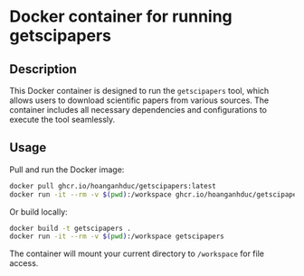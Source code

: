 # Docker container for running getscipapers

## Description

This Docker container is designed to run the `getscipapers` tool, which allows users to download scientific papers from various sources. The container includes all necessary dependencies and configurations to execute the tool seamlessly.

## Usage

Pull and run the Docker image:

```bash
docker pull ghcr.io/hoanganhduc/getscipapers:latest
docker run -it --rm -v $(pwd):/workspace ghcr.io/hoanganhduc/getscipapers:latest
```

Or build locally:

```bash
docker build -t getscipapers .
docker run -it --rm -v $(pwd):/workspace getscipapers
```

The container will mount your current directory to `/workspace` for file access.